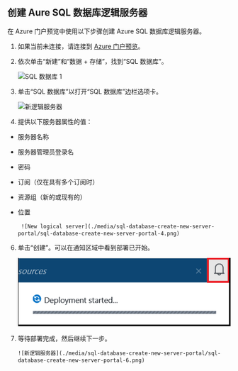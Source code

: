 
<!--
includes/sql-database-create-new-server-portal.md

Latest Freshness check:  2016-04-11 , carlrab.

As of circa 2016-04-11, the following topics might include this include:
articles/sql-database/sql-database-get-started-tutorial.md

-->
## 创建 Aure SQL 数据库逻辑服务器

在 Azure 门户预览中使用以下步骤创建 Azure SQL 数据库逻辑服务器。

1. 如果当前未连接，请连接到 [Azure 门户预览](http://portal.azure.cn)。
2. 依次单击“新建”和“数据 + 存储”，找到“SQL 数据库”。

      ![SQL 数据库 1](./media/sql-database-get-started/sql-database-new-database-1.png)  


3. 单击“SQL 数据库”以打开“SQL 数据库”边栏选项卡。

      ![新逻辑服务器](./media/sql-database-get-started/sql-database-new-database-2.png)  


5. 提供以下服务器属性的值：

 - 服务器名称
 - 服务器管理员登录名
 - 密码
 - 订阅（仅在具有多个订阅时）
 - 资源组（新的或现有的）
 - 位置

        ![New logical server](./media/sql-database-create-new-server-portal/sql-database-create-new-server-portal-4.png)

6.  单击“创建”。可以在通知区域中看到部署已开始。

       ![新逻辑服务器](./media/sql-database-create-new-server-portal/sql-database-create-new-server-portal-5.png)  


7. 等待部署完成，然后继续下一步。

       ![新逻辑服务器](./media/sql-database-create-new-server-portal/sql-database-create-new-server-portal-6.png)  

<!---HONumber=Mooncake_1010_2016-->